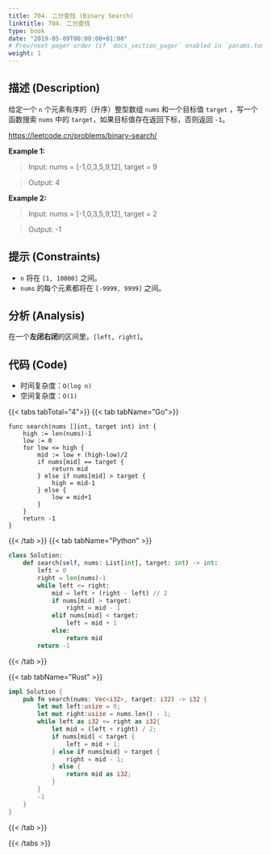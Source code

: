 ```yaml
---
title: 704. 二分查找 (Binary Search)
linktitle: 704. 二分查找
type: book
date: "2019-05-09T00:00:00+01:00"
# Prev/next pager order (if `docs_section_pager` enabled in `params.toml`)
weight: 1
---
```


## 描述 (Description)

给定一个 `n` 个元素有序的（升序）整型数组 `nums` 和一个目标值 `target` ，写一个函数搜索 `nums` 中的 `target`，如果目标值存在返回下标，否则返回 `-1`。

https://leetcode.cn/problems/binary-search/

**Example 1:**

> Input: nums = [-1,0,3,5,9,12], target = 9

> Output: 4

**Example 2:**

> Input: nums = [-1,0,3,5,9,12], target = 2

> Output: -1

## 提示 (Constraints)

- `n` 将在 `[1, 10000]` 之间。
- `nums` 的每个元素都将在 `[-9999, 9999]` 之间。

## 分析 (Analysis)

在一个**左闭右闭**的区间里，`[left, right]`。

## 代码 (Code)

- 时间复杂度：`O(log n)`
- 空间复杂度：`O(1)`

{{< tabs tabTotal="4">}}
{{< tab tabName="Go">}}

```golang
func search(nums []int, target int) int {
    high := len(nums)-1
    low := 0
    for low <= high {
        mid := low + (high-low)/2
        if nums[mid] == target {
            return mid
        } else if nums[mid] > target {
            high = mid-1
        } else {
            low = mid+1
        }
    }
    return -1
}
```

{{< /tab >}}
{{< tab tabName="Python" >}}

```python
class Solution:
    def search(self, nums: List[int], target: int) -> int:
        left = 0
        right = len(nums)-1
        while left <= right:
            mid = left + (right - left) // 2
            if nums[mid] > target:
                right = mid - 1
            elif nums[mid] < target:
                left = mid + 1
            else:
                return mid
        return -1
```

{{< /tab >}}

{{< tab tabName="Rust" >}}

```rust
impl Solution {
    pub fn search(nums: Vec<i32>, target: i32) -> i32 {
        let mut left:usize = 0;
        let mut right:usize = nums.len() - 1;
        while left as i32 <= right as i32{
            let mid = (left + right) / 2;
            if nums[mid] < target {
                left = mid + 1;
            } else if nums[mid] > target {
                right = mid - 1;
            } else {
                return mid as i32;
            }
        }
        -1
    }
}

```

{{< /tab >}}

{{< /tabs >}}
